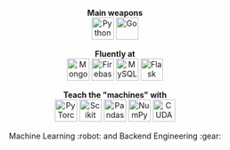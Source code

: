<p align="center">
 <b>Main weapons</b><br>
 <img src="https://devicons.github.io/devicon/devicon.git/icons/python/python-original.svg" alt="Python" width="40" height="40"/>
 <img src="https://www.vectorlogo.zone/logos/golang/golang-official.svg" alt="Go" width="40" height="40"/><br>
</p>

<p align="center">
 <b>Fluently at</b><br>
 <img src="https://devicons.github.io/devicon/devicon.git/icons/mongodb/mongodb-original-wordmark.svg" alt="MongoDB" width="40" height="40"/>
 <img src="https://www.vectorlogo.zone/logos/firebase/firebase-icon.svg" alt="Firebase" width="40" height="40"/>
 <img src="https://devicons.github.io/devicon/devicon.git/icons/mysql/mysql-original-wordmark.svg" alt="MySQL" width="40" height="40"/>
 <img src="https://www.vectorlogo.zone/logos/pocoo_flask/pocoo_flask-icon.svg" alt="Flask" width="40" height="40"/><br>
</p>

<p align="center">
 <b>Teach the "machines" with</b><br>
 <img src="https://www.vectorlogo.zone/logos/pytorch/pytorch-icon.svg" alt="PyTorch" width="40" height="40"/>
 <img src="https://upload.wikimedia.org/wikipedia/commons/0/05/Scikit_learn_logo_small.svg" alt="Scikit Learn" width="40" height="40"/>
 <img src="https://svgshare.com/i/RMa.svg" alt="Pandas" width="40" height="40"/>
 <img src="https://numpy.org/images/logos/numpy.svg" alt="NumPy" width="40" height="40"/>
 <img src="https://www.vectorlogo.zone/logos/nvidia/nvidia-ar21.svg" alt="CUDA" width="40" height="40"/>
</p>

<p align="center">
 Machine Learning :robot: and Backend Engineering :gear:
</p>
